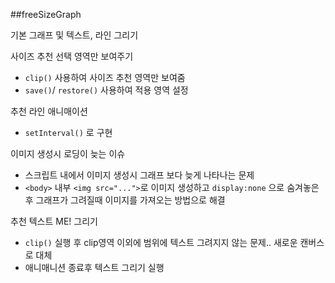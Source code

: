 ##freeSizeGraph

기본 그래프 및 텍스트, 라인 그리기


사이즈 추천 선택 영역만 보여주기
 - `clip()` 사용하여 사이즈 추천 영역만 보여줌
 - `save()`/ `restore()` 사용하여 적용 영역 설정
 
 추천 라인 애니매이션
 - `setInterval()` 로 구현
 
 이미지 생성시 로딩이 늦는 이슈
 - 스크립트 내에서 이미지 생성시 그래프 보다 늦게 나타나는 문제
 - `<body>` 내부 `<img src="...">`로 이미지 생성하고 `display:none` 으로 숨겨놓은 후 그래프가 그려질때 이미지를 가져오는 방법으로 해결
 
 추천 텍스트 ME! 그리기
 - `clip()` 실행 후 clip영역 이외에 범위에 텍스트 그려지지 않는 문제.. 새로운 캔버스로 대체
 - 애니매니션 종료후 텍스트 그리기 실행
 
 